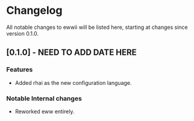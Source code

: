 # Changelog

All notable changes to ewwii will be listed here, starting at changes since version 0.1.0.

## [0.1.0] - NEED TO ADD DATE HERE

### Features

-   Added rhai as the new configuration language.

### Notable Internal changes

-   Reworked eww entirely.
